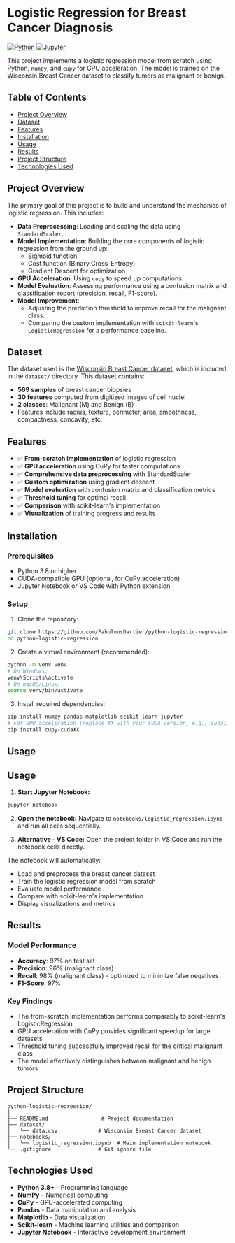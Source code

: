 # Logistic Regression for Breast Cancer Diagnosis

[![Python](https://img.shields.io/badge/python-3.8+-blue.svg)](https://www.python.org/downloads/)
[![Jupyter](https://img.shields.io/badge/Jupyter-Notebook-orange.svg)](https://jupyter.org/)

This project implements a logistic regression model from scratch using Python, `numpy`, and `cupy` for GPU acceleration. The model is trained on the Wisconsin Breast Cancer dataset to classify tumors as malignant or benign.

## Table of Contents
- [Project Overview](#project-overview)
- [Dataset](#dataset)
- [Features](#features)
- [Installation](#installation)
- [Usage](#usage)
- [Results](#results)
- [Project Structure](#project-structure)
- [Technologies Used](#technologies-used)
  
## Project Overview

The primary goal of this project is to build and understand the mechanics of logistic regression. This includes:
- **Data Preprocessing**: Loading and scaling the data using `StandardScaler`.
- **Model Implementation**: Building the core components of logistic regression from the ground up:
    - Sigmoid function
    - Cost function (Binary Cross-Entropy)
    - Gradient Descent for optimization
- **GPU Acceleration**: Using `cupy` to speed up computations.
- **Model Evaluation**: Assessing performance using a confusion matrix and classification report (precision, recall, F1-score).
- **Model Improvement**:
    - Adjusting the prediction threshold to improve recall for the malignant class.
    - Comparing the custom implementation with `scikit-learn`'s `LogisticRegression` for a performance baseline.

## Dataset

The dataset used is the [Wisconsin Breast Cancer dataset](https://archive.ics.uci.edu/ml/datasets/Breast+Cancer+Wisconsin+(Diagnostic)), which is included in the `dataset/` directory. This dataset contains:

- **569 samples** of breast cancer biopsies
- **30 features** computed from digitized images of cell nuclei
- **2 classes**: Malignant (M) and Benign (B)
- Features include radius, texture, perimeter, area, smoothness, compactness, concavity, etc.

## Features

- ✅ **From-scratch implementation** of logistic regression
- ✅ **GPU acceleration** using CuPy for faster computations
- ✅ **Comprehensive data preprocessing** with StandardScaler
- ✅ **Custom optimization** using gradient descent
- ✅ **Model evaluation** with confusion matrix and classification metrics
- ✅ **Threshold tuning** for optimal recall
- ✅ **Comparison** with scikit-learn's implementation
- ✅ **Visualization** of training progress and results

## Installation

### Prerequisites
- Python 3.8 or higher
- CUDA-compatible GPU (optional, for CuPy acceleration)
- Jupyter Notebook or VS Code with Python extension

### Setup
1. Clone the repository:
```bash
git clone https://github.com/FabulousDartier/python-logistic-regression.git
cd python-logistic-regression
```

2. Create a virtual environment (recommended):
```bash
python -m venv venv
# On Windows:
venv\Scripts\activate
# On macOS/Linux:
source venv/bin/activate
```

3. Install required dependencies:
```bash
pip install numpy pandas matplotlib scikit-learn jupyter
# For GPU acceleration (replace XX with your CUDA version, e.g., cuda11x):
pip install cupy-cudaXX
```

## Usage

## Usage

1. **Start Jupyter Notebook:**
```bash
jupyter notebook
```

2. **Open the notebook:**
Navigate to `notebooks/logistic_regression.ipynb` and run all cells sequentially.

3. **Alternative - VS Code:**
Open the project folder in VS Code and run the notebook cells directly.

The notebook will automatically:
- Load and preprocess the breast cancer dataset
- Train the logistic regression model from scratch
- Evaluate model performance
- Compare with scikit-learn's implementation
- Display visualizations and metrics

## Results

### Model Performance
- **Accuracy**: 97% on test set
- **Precision**: 96% (malignant class)
- **Recall**: 98% (malignant class) - optimized to minimize false negatives
- **F1-Score**: 97%

### Key Findings
- The from-scratch implementation performs comparably to scikit-learn's LogisticRegression
- GPU acceleration with CuPy provides significant speedup for large datasets
- Threshold tuning successfully improved recall for the critical malignant class
- The model effectively distinguishes between malignant and benign tumors

## Project Structure

```
python-logistic-regression/
│
├── README.md                 # Project documentation
├── dataset/
│   └── data.csv             # Wisconsin Breast Cancer dataset
├── notebooks/
│   └── logistic_regression.ipynb  # Main implementation notebook
└── .gitignore               # Git ignore file
```

## Technologies Used

- **Python 3.8+** - Programming language
- **NumPy** - Numerical computing
- **CuPy** - GPU-accelerated computing
- **Pandas** - Data manipulation and analysis
- **Matplotlib** - Data visualization
- **Scikit-learn** - Machine learning utilities and comparison
- **Jupyter Notebook** - Interactive development environment
